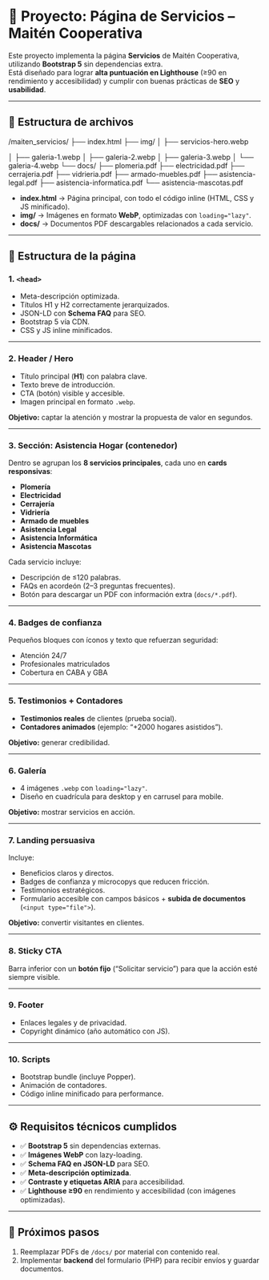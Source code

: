 # 📄 Proyecto: Página de Servicios – Maitén Cooperativa

Este proyecto implementa la página **Servicios** de Maitén Cooperativa, utilizando **Bootstrap 5** sin dependencias extra.  
Está diseñado para lograr **alta puntuación en Lighthouse** (≥90 en rendimiento y accesibilidad) y cumplir con buenas prácticas de **SEO** y **usabilidad**.

---

## 📂 Estructura de archivos

/maiten_servicios/
├── index.html
├── img/
│ ├── servicios-hero.webp

│ ├── galeria-1.webp
│ ├── galeria-2.webp
│ ├── galeria-3.webp
│ └── galeria-4.webp
└── docs/
├── plomeria.pdf
├── electricidad.pdf
├── cerrajeria.pdf
├── vidrieria.pdf
├── armado-muebles.pdf
├── asistencia-legal.pdf
├── asistencia-informatica.pdf
└── asistencia-mascotas.pdf

- **index.html** → Página principal, con todo el código inline (HTML, CSS y JS minificado).  
- **img/** → Imágenes en formato **WebP**, optimizadas con `loading="lazy"`.  
- **docs/** → Documentos PDF descargables relacionados a cada servicio.  

---

## 🧩 Estructura de la página

### 1. `<head>`
- Meta-descripción optimizada.  
- Títulos H1 y H2 correctamente jerarquizados.  
- JSON-LD con **Schema FAQ** para SEO.  
- Bootstrap 5 vía CDN.  
- CSS y JS inline minificados.  

---

### 2. **Header / Hero**
- Título principal (**H1**) con palabra clave.  
- Texto breve de introducción.  
- CTA (botón) visible y accesible.  
- Imagen principal en formato `.webp`.  

**Objetivo:** captar la atención y mostrar la propuesta de valor en segundos.

---

### 3. **Sección: Asistencia Hogar (contenedor)**
Dentro se agrupan los **8 servicios principales**, cada uno en **cards responsivas**:

- **Plomería**  
- **Electricidad**  
- **Cerrajería**  
- **Vidriería**  
- **Armado de muebles**  
- **Asistencia Legal**  
- **Asistencia Informática**  
- **Asistencia Mascotas**  

Cada servicio incluye:
- Descripción de ≤120 palabras.  
- FAQs en acordeón (2–3 preguntas frecuentes).  
- Botón para descargar un PDF con información extra (`docs/*.pdf`).  

---

### 4. **Badges de confianza**
Pequeños bloques con íconos y texto que refuerzan seguridad:  
- Atención 24/7  
- Profesionales matriculados  
- Cobertura en CABA y GBA  

---

### 5. **Testimonios + Contadores**
- **Testimonios reales** de clientes (prueba social).  
- **Contadores animados** (ejemplo: “+2000 hogares asistidos”).  

**Objetivo:** generar credibilidad.

---

### 6. **Galería**
- 4 imágenes `.webp` con `loading="lazy"`.  
- Diseño en cuadrícula para desktop y en carrusel para mobile.  

**Objetivo:** mostrar servicios en acción.

---

### 7. **Landing persuasiva**
Incluye:
- Beneficios claros y directos.  
- Badges de confianza y microcopys que reducen fricción.  
- Testimonios estratégicos.  
- Formulario accesible con campos básicos + **subida de documentos** (`<input type="file">`).  

**Objetivo:** convertir visitantes en clientes.  

---

### 8. **Sticky CTA**
Barra inferior con un **botón fijo** (“Solicitar servicio”) para que la acción esté siempre visible.  

---

### 9. **Footer**
- Enlaces legales y de privacidad.  
- Copyright dinámico (año automático con JS).  

---

### 10. **Scripts**
- Bootstrap bundle (incluye Popper).  
- Animación de contadores.  
- Código inline minificado para performance.  

---

## ⚙️ Requisitos técnicos cumplidos
- ✅ **Bootstrap 5** sin dependencias externas.  
- ✅ **Imágenes WebP** con lazy-loading.  
- ✅ **Schema FAQ en JSON-LD** para SEO.  
- ✅ **Meta-descripción optimizada**.  
- ✅ **Contraste y etiquetas ARIA** para accesibilidad.  
- ✅ **Lighthouse ≥90** en rendimiento y accesibilidad (con imágenes optimizadas).  

---

## 🚀 Próximos pasos
1. Reemplazar PDFs de `/docs/` por material con contenido real.    
2. Implementar **backend** del formulario (PHP) para recibir envíos y guardar documentos.
